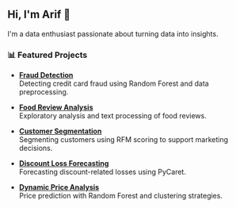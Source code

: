 ## Hi, I'm Arif 👋

I'm a data enthusiast passionate about turning data into insights.

### 📊 Featured Projects

- **[Fraud Detection](https://github.com/ariffaisal05/fraud-detection)**  
  Detecting credit card fraud using Random Forest and data preprocessing.

- **[Food Review Analysis](https://github.com/ariffaisal05/food-review)**  
  Exploratory analysis and text processing of food reviews.

- **[Customer Segmentation](https://github.com/ariffaisal05/customer-segmentation)**  
  Segmenting customers using RFM scoring to support marketing decisions.

- **[Discount Loss Forecasting](https://github.com/ariffaisal05/discount-loss)**  
  Forecasting discount-related losses using PyCaret.

- **[Dynamic Price Analysis](https://github.com/ariffaisal05/dynamic-price)**  
  Price prediction with Random Forest and clustering strategies.

<!--
**ariffaisal05/ariffaisal05** is a ✨ _special_ ✨ repository because its `README.md` (this file) appears on your GitHub profile.

Here are some ideas to get you started:

- 🔭 I’m currently working on ...
- 🌱 I’m currently learning ...
- 👯 I’m looking to collaborate on ...
- 🤔 I’m looking for help with ...
- 💬 Ask me about ...
- 📫 How to reach me: ...
- 😄 Pronouns: ...
- ⚡ Fun fact: ...
-->

